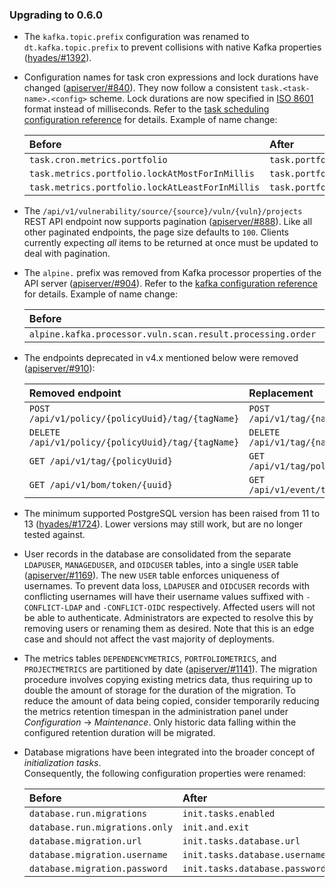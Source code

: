 ### Upgrading to 0.6.0

* The `kafka.topic.prefix` configuration was renamed to `dt.kafka.topic.prefix` to prevent
collisions with native Kafka properties ([hyades/#1392]).
* Configuration names for task cron expressions and lock durations have changed ([apiserver/#840]).
They now follow a consistent `task.<task-name>.<config>` scheme. Lock durations are now specified
in [ISO 8601](https://en.wikipedia.org/wiki/ISO_8601#Durations) format instead of milliseconds.
Refer to the [task scheduling configuration reference] for details. Example of name change:

    | Before                                          | After                                             |
    |:------------------------------------------------|:--------------------------------------------------|
    | `task.cron.metrics.portfolio`                   | `task.portfolio.metrics.update.cron`              |
    | `task.metrics.portfolio.lockAtMostForInMillis`  | `task.portfolio.metrics.update.lock.max.duration` |
    | `task.metrics.portfolio.lockAtLeastForInMillis` | `task.portfolio.metrics.update.lock.min.duration` |

* The `/api/v1/vulnerability/source/{source}/vuln/{vuln}/projects` REST API endpoint now supports pagination
([apiserver/#888]). Like all other paginated endpoints, the page size defaults to `100`.
Clients currently expecting *all* items to be returned at once must be updated to deal with pagination.
* The `alpine.` prefix was removed from Kafka processor properties of the API server ([apiserver/#904]).
Refer to the [kafka configuration reference] for details. Example of name change:

    | Before                                                     | After                                               |
    |:-----------------------------------------------------------|:----------------------------------------------------|
    | `alpine.kafka.processor.vuln.scan.result.processing.order` | `kafka.processor.vuln.scan.result.processing.order` |

* The endpoints deprecated in v4.x mentioned below were removed ([apiserver/#910]):

    | Removed endpoint                                   | Replacement                        |
    |:---------------------------------------------------|:-----------------------------------|
    | `POST /api/v1/policy/{policyUuid}/tag/{tagName}`   | `POST /api/v1/tag/{name}/policy`   |
    | `DELETE /api/v1/policy/{policyUuid}/tag/{tagName}` | `DELETE /api/v1/tag/{name}/policy` |
    | `GET /api/v1/tag/{policyUuid}`                     | `GET /api/v1/tag/policy/{uuid}`    |
    | `GET /api/v1/bom/token/{uuid}`                     | `GET /api/v1/event/token/{uuid}`   |

* The minimum supported PostgreSQL version has been raised from 11 to 13 ([hyades/#1724]).
  Lower versions may still work, but are no longer tested against.

* User records in the database are consolidated from the separate `LDAPUSER`, `MANAGEDUSER`,
and `OIDCUSER` tables, into a single `USER` table ([apiserver/#1169]). The new `USER` table
enforces uniqueness of usernames. To prevent data loss, `LDAPUSER` and `OIDCUSER` records with
conflicting usernames will have their username values suffixed with `-CONFLICT-LDAP` and
`-CONFLICT-OIDC` respectively. Affected users will not be able to authenticate.
Administrators are expected to resolve this by removing users or renaming them as desired.
Note that this is an edge case and should not affect the vast majority of deployments.

* The metrics tables `DEPENDENCYMETRICS`, `PORTFOLIOMETRICS`, and `PROJECTMETRICS` are
partitioned by date ([apiserver/#1141]). The migration procedure involves copying existing 
metrics data, thus requiring up to double the amount of storage for the duration of the migration.
To reduce the amount of data being copied, consider temporarily reducing the metrics
retention timespan in the administration panel under *Configuration* → *Maintenance*.
Only historic data falling within the configured retention duration will be migrated.

* Database migrations have been integrated into the broader concept of *initialization tasks*.  
Consequently, the following configuration properties were renamed:

    | Before                         | After                          |
    |:-------------------------------|:-------------------------------|
    | `database.run.migrations`      | `init.tasks.enabled`           |
    | `database.run.migrations.only` | `init.and.exit`                |
    | `database.migration.url`       | `init.tasks.database.url`      |
    | `database.migration.username`  | `init.tasks.database.username` |
    | `database.migration.password`  | `init.tasks.database.password` |

[apiserver/#840]: https://github.com/DependencyTrack/hyades-apiserver/pull/840
[apiserver/#888]: https://github.com/DependencyTrack/hyades-apiserver/pull/888
[apiserver/#904]: https://github.com/DependencyTrack/hyades-apiserver/pull/904
[apiserver/#910]: https://github.com/DependencyTrack/hyades-apiserver/pull/910
[apiserver/#1141]: https://github.com/DependencyTrack/hyades-apiserver/pull/1141
[apiserver/#1169]: https://github.com/DependencyTrack/hyades-apiserver/pull/1169
[hyades/#1392]: https://github.com/DependencyTrack/hyades/issues/1392
[hyades/#1724]: https://github.com/DependencyTrack/hyades/issues/1724

[kafka configuration reference]: ../reference/configuration/api-server.md#kafka
[task scheduling configuration reference]: ../reference/configuration/api-server.md#task-scheduling
